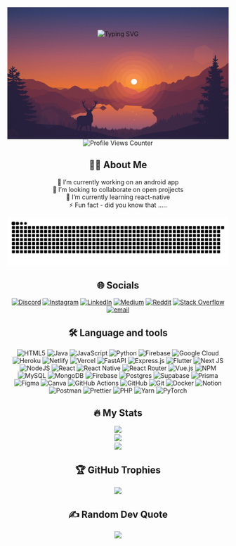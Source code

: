 <div style="position: relative; width: 100%; height: 300px;">
  <!-- Background image -->
  <img src="https://raw.githubusercontent.com/PamuduW/PamuduW/main/pics/bg.jpg" alt="Background" style="width: 100%; height: 300px; object-fit: cover;">
  
  <!-- Overlay content -->
  <div style="position: absolute; top: 20%; left: 50%; transform: translate(-50%, -50%);">
    <img src="https://readme-typing-svg.demolab.com?font=IBM+Plex+Mono&size=35&duration=3000&pause=700&color=40DC5B&center=true&vCenter=true&width=500&height=70&lines=Hi+there+%F0%9F%91%8B;I'm+Pamudu+Wijesingha" alt="Typing SVG" />
  </div>
</div>


<div align="center">
<img src="https://komarev.com/ghpvc/?username=PamuduW&base=200" alt="Profile Views Counter" />
</div>

<div align="center">
  <h2>👩‍💻 About Me</h2>
  <p>
    🔭 I’m currently working on an android app<br>👯 I’m looking to collaborate on open projjects<br>🌱 I’m currently learning react-native<br>⚡ Fun fact - did you know that .....
  </p>
</div>

<picture>
  <source media="(prefers-color-scheme: dark)" srcset="https://raw.githubusercontent.com/PamuduW/PamuduW/output/github-snake-dark.svg" />
  <source media="(prefers-color-scheme: light)" srcset="https://raw.githubusercontent.com/PamuduW/PamuduW/output/github-snake.svg" />
  <img alt="github-snake" src="https://raw.githubusercontent.com/PamuduW/PamuduW/output/github-snake.svg" />
</picture>

<div align="center">
  <h2>🌐 Socials </h2>
  
  [![Discord](https://img.shields.io/badge/Discord-%237289DA.svg?logo=discord&logoColor=white)](https://discord.gg/nutty.0_o.lk) [![Instagram](https://img.shields.io/badge/Instagram-%23E4405F.svg?logo=Instagram&logoColor=white)](https://instagram.com/pamudu_w) [![LinkedIn](https://img.shields.io/badge/LinkedIn-%230077B5.svg?logo=linkedin&logoColor=white)](https://linkedin.com/in/pamudu-wijesingha-837104294) [![Medium](https://img.shields.io/badge/Medium-12100E?logo=medium&logoColor=white)](https://medium.com/@Pamudu_wijesingha) [![Reddit](https://img.shields.io/badge/Reddit-%23FF4500.svg?logo=Reddit&logoColor=white)](https://reddit.com/user/dunkin_donut_) [![Stack Overflow](https://img.shields.io/badge/-Stackoverflow-FE7A16?logo=stack-overflow&logoColor=white)](https://stackoverflow.com/users/pamudu_w) [![email](https://img.shields.io/badge/Email-D14836?logo=gmail&logoColor=white)](mailto:pamuduwijesingha2k20@gmail.com)
</div>


<div align="center">
  <h2>🛠 Language and tools</h2>

  ![HTML5](https://img.shields.io/badge/html5-%23E34F26.svg?style=for-the-badge&logo=html5&logoColor=white) ![Java](https://img.shields.io/badge/java-%23ED8B00.svg?style=for-the-badge&logo=openjdk&logoColor=white) ![JavaScript](https://img.shields.io/badge/javascript-%23323330.svg?style=for-the-badge&logo=javascript&logoColor=%23F7DF1E) ![Python](https://img.shields.io/badge/python-3670A0?style=for-the-badge&logo=python&logoColor=ffdd54) ![Firebase](https://img.shields.io/badge/firebase-%23039BE5.svg?style=for-the-badge&logo=firebase) ![Google Cloud](https://img.shields.io/badge/GoogleCloud-%234285F4.svg?style=for-the-badge&logo=google-cloud&logoColor=white) ![Heroku](https://img.shields.io/badge/heroku-%23430098.svg?style=for-the-badge&logo=heroku&logoColor=white) ![Netlify](https://img.shields.io/badge/netlify-%23000000.svg?style=for-the-badge&logo=netlify&logoColor=#00C7B7) ![Vercel](https://img.shields.io/badge/vercel-%23000000.svg?style=for-the-badge&logo=vercel&logoColor=white) ![FastAPI](https://img.shields.io/badge/FastAPI-005571?style=for-the-badge&logo=fastapi) ![Express.js](https://img.shields.io/badge/express.js-%23404d59.svg?style=for-the-badge&logo=express&logoColor=%2361DAFB) ![Flutter](https://img.shields.io/badge/Flutter-%2302569B.svg?style=for-the-badge&logo=Flutter&logoColor=white) ![Next JS](https://img.shields.io/badge/Next-black?style=for-the-badge&logo=next.js&logoColor=white) ![NodeJS](https://img.shields.io/badge/node.js-6DA55F?style=for-the-badge&logo=node.js&logoColor=white) ![React](https://img.shields.io/badge/react-%2320232a.svg?style=for-the-badge&logo=react&logoColor=%2361DAFB) ![React Native](https://img.shields.io/badge/react_native-%2320232a.svg?style=for-the-badge&logo=react&logoColor=%2361DAFB) ![React Router](https://img.shields.io/badge/React_Router-CA4245?style=for-the-badge&logo=react-router&logoColor=white) ![Vue.js](https://img.shields.io/badge/vue.js-%2335495e.svg?style=for-the-badge&logo=vuedotjs&logoColor=%234FC08D) ![NPM](https://img.shields.io/badge/NPM-%23CB3837.svg?style=for-the-badge&logo=npm&logoColor=white) ![MySQL](https://img.shields.io/badge/mysql-4479A1.svg?style=for-the-badge&logo=mysql&logoColor=white) ![MongoDB](https://img.shields.io/badge/MongoDB-%234ea94b.svg?style=for-the-badge&logo=mongodb&logoColor=white) ![Firebase](https://img.shields.io/badge/firebase-a08021?style=for-the-badge&logo=firebase&logoColor=ffcd34) ![Postgres](https://img.shields.io/badge/postgres-%23316192.svg?style=for-the-badge&logo=postgresql&logoColor=white) ![Supabase](https://img.shields.io/badge/Supabase-3ECF8E?style=for-the-badge&logo=supabase&logoColor=white) ![Prisma](https://img.shields.io/badge/Prisma-3982CE?style=for-the-badge&logo=Prisma&logoColor=white) ![Figma](https://img.shields.io/badge/figma-%23F24E1E.svg?style=for-the-badge&logo=figma&logoColor=white) ![Canva](https://img.shields.io/badge/Canva-%2300C4CC.svg?style=for-the-badge&logo=Canva&logoColor=white) ![GitHub Actions](https://img.shields.io/badge/github%20actions-%232671E5.svg?style=for-the-badge&logo=githubactions&logoColor=white) ![GitHub](https://img.shields.io/badge/github-%23121011.svg?style=for-the-badge&logo=github&logoColor=white) ![Git](https://img.shields.io/badge/git-%23F05033.svg?style=for-the-badge&logo=git&logoColor=white) ![Docker](https://img.shields.io/badge/docker-%230db7ed.svg?style=for-the-badge&logo=docker&logoColor=white) ![Notion](https://img.shields.io/badge/Notion-%23000000.svg?style=for-the-badge&logo=notion&logoColor=white) ![Postman](https://img.shields.io/badge/Postman-FF6C37?style=for-the-badge&logo=postman&logoColor=white) ![Prettier](https://img.shields.io/badge/prettier-%23F7B93E.svg?style=for-the-badge&logo=prettier&logoColor=black) ![PHP](https://img.shields.io/badge/php-%23777BB4.svg?style=for-the-badge&logo=php&logoColor=white) ![Yarn](https://img.shields.io/badge/yarn-%232C8EBB.svg?style=for-the-badge&logo=yarn&logoColor=white) ![PyTorch](https://img.shields.io/badge/PyTorch-%23EE4C2C.svg?style=for-the-badge&logo=PyTorch&logoColor=white)
</div>

<div align="center">
  <h2>🔥 My Stats</h2>

  ![](https://github-readme-stats.vercel.app/api?username=PamuduW&theme=react&hide_border=false&include_all_commits=false&count_private=false)<br/>
  ![](https://nirzak-streak-stats.vercel.app/?user=PamuduW&theme=react&hide_border=false)<br/>
  ![](https://github-readme-stats.vercel.app/api/top-langs/?username=PamuduW&theme=react&hide_border=false&include_all_commits=false&count_private=false&layout=compact)
</div>

<div align="center">
  <h2>🏆 GitHub Trophies</h2>

  ![](https://github-profile-trophy.vercel.app/?username=PamuduW&theme=react&no-frame=false&no-bg=true&margin-w=4)
</div>

<div align="center">
  <h2>✍️ Random Dev Quote</h2>

  ![](https://quotes-github-readme.vercel.app/api?type=horizontal&theme=light)
</div>